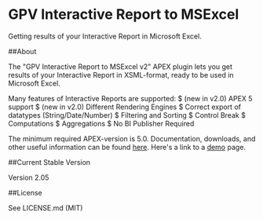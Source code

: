GPV Interactive Report to MSExcel
=================================

Getting results of your Interactive Report in Microsoft Excel. 

##About

The "GPV Interactive Report to MSExcel v2" APEX plugin lets you get results of your Interactive Report in XSML-format, ready to be used in Microsoft Excel.

Many features of Interactive Reports are supported:
 $  (new in v2.0) APEX 5 support
 $  (new in v2.0) Different Rendering Engines
 $  Correct export of datatypes (String/Date/Number)
 $  Filtering and Sorting
 $  Control Break
 $  Computations
 $  Aggregations
 $  No BI Publisher Required

The minimum required APEX-version is 5.0.
Documentation, downloads, and other useful information can be found [here](http://glebovpavel.github.io/Description_IR_TO_XSLX/).
Here's a link to a [demo](https://apex.oracle.com/pls/apex/f?p=35446) page.

##Current Stable Version

Version 2.05

##License

See LICENSE.md (MIT)
